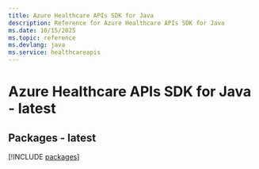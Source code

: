 ```yaml
---
title: Azure Healthcare APIs SDK for Java
description: Reference for Azure Healthcare APIs SDK for Java
ms.date: 10/15/2025
ms.topic: reference
ms.devlang: java
ms.service: healthcareapis
---
```

# Azure Healthcare APIs SDK for Java - latest
## Packages - latest
[!INCLUDE [packages](healthcare-apis-index.md)]